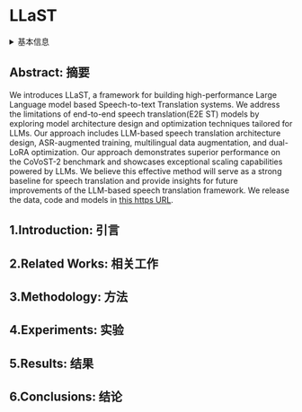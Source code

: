 # LLaST

<details>
<summary>基本信息</summary>

- 标题: "LLaST: Improved End-to-end Speech Translation System Leveraged by Large Language Models"
- 作者:
  - 01 Xi Chen,
  - 02 Songyang Zhang,
  - 03 Qibing Bai,
  - 04 Kai Chen,
  - 05 Satoshi Nakamura
- 链接:
  - [ArXiv](https://arxiv.org/abs/2407.15415)
  - [Publication]()
  - [Github](https://github.com/openaudiolab/LLaST)
  - [Demo]()
- 文件:
  - [ArXiv] #TODO
  - [Publication] #TODO

</details>

## Abstract: 摘要

We introduces LLaST, a framework for building high-performance Large Language model based Speech-to-text Translation systems.
We address the limitations of end-to-end speech translation(E2E ST) models by exploring model architecture design and optimization techniques tailored for LLMs.
Our approach includes LLM-based speech translation architecture design, ASR-augmented training, multilingual data augmentation, and dual-LoRA optimization.
Our approach demonstrates superior performance on the CoVoST-2 benchmark and showcases exceptional scaling capabilities powered by LLMs.
We believe this effective method will serve as a strong baseline for speech translation and provide insights for future improvements of the LLM-based speech translation framework.
We release the data, code and models in [this https URL](https://github.com/openaudiolab/LLaST).

## 1.Introduction: 引言

## 2.Related Works: 相关工作

## 3.Methodology: 方法

## 4.Experiments: 实验

## 5.Results: 结果

## 6.Conclusions: 结论
